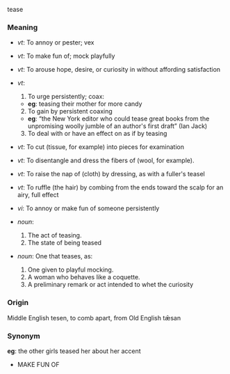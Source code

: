 tease
### Meaning
+ _vt_: To annoy or pester; vex
+ _vt_: To make fun of; mock playfully
+ _vt_: To arouse hope, desire, or curiosity in without affording satisfaction
+ _vt_:
   1. To urge persistently; coax:
    + __eg__: teasing their mother for more candy
   2. To gain by persistent coaxing
    + __eg__: “the New York editor who could tease great books from the unpromising woolly jumble of an author's first draft” (Ian Jack)
   3. To deal with or have an effect on as if by teasing
+ _vt_: To cut (tissue, for example) into pieces for examination
+ _vt_: To disentangle and dress the fibers of (wool, for example).
+ _vt_: To raise the nap of (cloth) by dressing, as with a fuller's teasel
+ _vt_: To ruffle (the hair) by combing from the ends toward the scalp for an airy, full effect
+ _vi_: To annoy or make fun of someone persistently

+ _noun_:
   1. The act of teasing.
   2. The state of being teased
+ _noun_: One that teases, as:
   1. One given to playful mocking.
   2. A woman who behaves like a coquette.
   3. A preliminary remark or act intended to whet the curiosity

### Origin

Middle English tesen, to comb apart, from Old English tǣsan

### Synonym

__eg__: the other girls teased her about her accent

+ MAKE FUN OF


